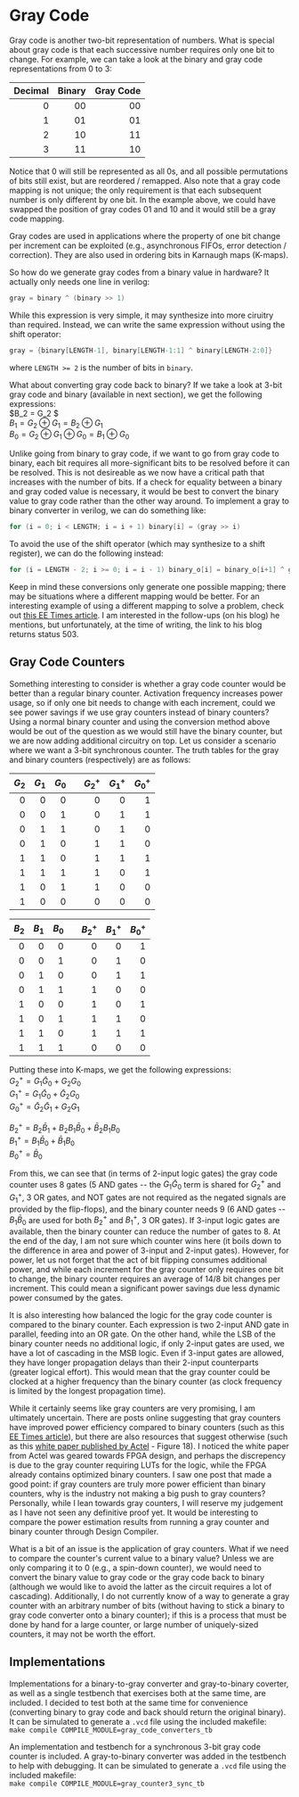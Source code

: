 # Gray Code
Gray code is another two-bit representation of numbers. What is special about gray code is that each successive number requires only one bit to change. For example, we can take a look at the binary and gray code representations from 0 to 3:

|Decimal|Binary|Gray Code|
|------:|-----:|--------:|
|      0|    00|       00|
|      1|    01|       01|
|      2|    10|       11|
|      3|    11|       10|

Notice that 0 will still be represented as all 0s, and all possible permutations of bits still exist, but are reordered / remapped. Also note that a gray code mapping is not unique; the only requirement is that each subsequent number is only different by one bit. In the example above, we could have swapped the position of gray codes 01 and 10 and it would still be a gray code mapping.

Gray codes are used in applications where the property of one bit change per increment can be exploited (e.g., asynchronous FIFOs, error detection / correction). They are also used in ordering bits in Karnaugh maps (K-maps). 

So how do we generate gray codes from a binary value in hardware? It actually only needs one line in verilog: 
```verilog
gray = binary ^ (binary >> 1)
```
While this expression is very simple, it may synthesize into more ciruitry than required. Instead, we can write the same expression without using the shift operator: 

```verilog
gray = {binary[LENGTH-1], binary[LENGTH-1:1] ^ binary[LENGTH-2:0]}
```

where `LENGTH >= 2` is the number of bits in `binary`.

What about converting gray code back to binary? If we take a look at 3-bit gray code and binary (available in next section), we get the following expressions:  
$B_2 = G_2 $  
$B_1 = G_2 \oplus G_1 = B_2 \oplus G_1$  
$B_0 = G_2 \oplus G_1 \oplus G_0 = B_1 \oplus G_0$  

Unlike going from binary to gray code, if we want to go from gray code to binary, each bit requires all more-significant bits to be resolved before it can be resolved. This is not desireable as we now have a critical path that increases with the number of bits. If a check for equality between a binary and gray coded value is necessary, it would be best to convert the binary value to gray code rather than the other way around. To implement a gray to binary converter in verilog, we can do something like:

```verilog
for (i = 0; i < LENGTH; i = i + 1) binary[i] = (gray >> i)
``` 

To avoid the use of the shift operator (which may synthesize to a shift register), we can do the following instead:

```verilog
for (i = LENGTH - 2; i >= 0; i = i - 1) binary_o[i] = binary_o[i+1] ^ gray_i[i]
```

Keep in mind these conversions only generate one possible mapping; there may be situations where a different mapping would be better. For an interesting example of using a different mapping to solve a problem, check out [this EE Times article](https://www.eetimes.com/yet-another-gray-code-conundrum-part-1/). I am interested in the follow-ups (on his blog) he mentions, but unfortunately, at the time of writing, the link to his blog returns status 503.

## Gray Code Counters
Something interesting to consider is whether a gray code counter would be better than a regular binary counter. Activation frequency increases power usage, so if only one bit needs to change with each increment, could we see power savings if we use gray counters instead of binary counters? Using a normal binary counter and using the conversion method above would be out of the question as we would still have the binary counter, but we are now adding additional circuitry on top. Let us consider a scenario where we want a 3-bit synchronous counter. The truth tables for the gray and binary counters (respectively) are as follows:

|$G_2$|$G_1$|$G_0$| |$G_2^+$|$G_1^+$|$G_0^+$|
|----:|---:|-----:|-|------:|------:|------:|
|    0|   0|     0| |      0|      0|      1|
|    0|   0|     1| |      0|      1|      1|
|    0|   1|     1| |      0|      1|      0|
|    0|   1|     0| |      1|      1|      0|
|    1|   1|     0| |      1|      1|      1|
|    1|   1|     1| |      1|      0|      1|
|    1|   0|     1| |      1|      0|      0|
|    1|   0|     0| |      0|      0|      0|

|$B_2$|$B_1$|$B_0$| |$B_2^+$|$B_1^+$|$B_0^+$|
|----:|---:|-----:|-|------:|------:|------:|
|    0|   0|     0| |      0|      0|      1|
|    0|   0|     1| |      0|      1|      0|
|    0|   1|     0| |      0|      1|      1|
|    0|   1|     1| |      1|      0|      0|
|    1|   0|     0| |      1|      0|      1|
|    1|   0|     1| |      1|      1|      0|
|    1|   1|     0| |      1|      1|      1|
|    1|   1|     1| |      0|      0|      0|

Putting these into K-maps, we get the following expressions:  
$G_2^+ = G_1\bar{G}_0 + G_2G_0$  
$G_1^+ = G_1\bar{G}_0 + \bar{G}_2G_0$  
$G_0^+ = \bar{G}_2\bar{G}_1 + G_2G_1$  

$B_2^+ = B_2\bar{B}_1 + B_2B_1\bar{B}_0 + \bar{B}_2B_1B_0$  
$B_1^+ = B_1\bar{B}_0 + \bar{B}_1B_0$  
$B_0^+ = \bar{B}_0$  

From this, we can see that (in terms of 2-input logic gates) the gray code counter uses 8 gates (5 AND gates -- the $G_1\bar{G}_0$ term is shared for $G_2^+$ and $G_1^+$, 3 OR gates, and NOT gates are not required as the negated signals are provided by the flip-flops), and the binary counter needs 9 (6 AND gates -- $B_1\bar{B}_0$ are used for both $B_2^+$ and $B_1^+$, 3 OR gates). If 3-input logic gates are available, then the binary counter can reduce the number of gates to 8. At the end of the day, I am not sure which counter wins here (it boils down to the difference in area and power of 3-input and 2-input gates). However, for power, let us not forget that the act of bit flipping consumes additional power, and while each increment for the gray counter only requires one bit to change, the binary counter requires an average of $14/8$ bit changes per increment. This could mean a significant power savings due less dynamic power consumed by the gates.

It is also interesting how balanced the logic for the gray code counter is compared to the binary counter. Each expression is two 2-input AND gate in parallel, feeding into an OR gate. On the other hand, while the LSB of the binary counter needs no additional logic, if only 2-input gates are used, we have a lot of cascading in the MSB logic. Even if 3-input gates are allowed, they have longer propagation delays than their 2-input counterparts (greater logical effort). This would mean that the gray counter could be clocked at a higher frequency than the binary counter (as clock frequency is limited by the longest propagation time).

While it certainly seems like gray counters are very promising, I am ultimately uncertain. There are posts online suggesting that gray counters have improved power efficiency compared to binary counters (such as this [EE Times article](https://www.eetimes.com/gray-code-fundamentals-part-2/)), but there are also resources that suggest otherwise (such as this [white paper published by Actel](https://www.microsemi.com/document-portal/doc_view/131579-power-aware-fpga-design-white-paper) - Figure 18). I noticed the white paper from Actel was geared towards FPGA design, and perhaps the discrepency is due to the gray counter requiring LUTs for the logic, while the FPGA already contains optimized binary counters. I saw one post that made a good point: if gray counters are truly more power efficient than binary counters, why is the industry not making a big push to gray counters? Personally, while I lean towards gray counters, I will reserve my judgement as I have not seen any definitive proof yet. It would be interesting to compare the power estimation results from running a gray counter and binary counter through Design Compiler.

What is a bit of an issue is the application of gray counters. What if we need to compare the counter's current value to a binary value? Unless we are only comparing it to 0 (e.g., a spin-down counter), we would need to convert the binary value to gray code or the gray code back to binary (although we would like to avoid the latter as the circuit requires a lot of cascading). Additionally, I do not currently know of a way to generate a gray counter with an arbitrary number of bits (without having to stick a binary to gray code converter onto a binary counter); if this is a process that must be done by hand for a large counter, or large number of uniquely-sized counters, it may not be worth the effort.

## Implementations
Implementations for a binary-to-gray converter and gray-to-binary coverter, as well as a single testbench that exercises both at the same time, are included. I decided to test both at the same time for convenience (converting binary to gray code and back should return the original binary). It can be simulated to generate a `.vcd` file using the included makefile:  
`make compile COMPILE_MODULE=gray_code_converters_tb`

An implementation and testbench for a synchronous 3-bit gray code counter is included. A gray-to-binary converter was added in the testbench to help with debugging. It can be simulated to generate a `.vcd` file using the included makefile:  
`make compile COMPILE_MODULE=gray_counter3_sync_tb`
